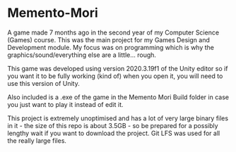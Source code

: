 # Memento-Mori
A game made 7 months ago in the second year of my Computer Science (Games) course. This was the main project for my Games Design and Development module.
My focus was on programming which is why the graphics/sound/everything else are a little... rough.

This game was developed using version 2020.3.19f1 of the Unity editor so if you want it to be fully working (kind of) when you open it, you will need to use this version of Unity.

Also included is a .exe of the game in the Memento Mori Build folder in case you just want to play it instead of edit it.

This project is extremely unoptimised and has a lot of very large binary files in it - the size of this repo is about 3.5GB - so be prepared for a possibly lengthy wait if you want to download the project. Git LFS was used for all the really large files.
